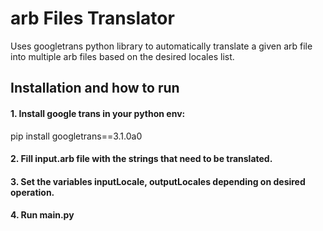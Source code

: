 # arb Files Translator
Uses googletrans python library to automatically translate a given arb file into multiple arb files based on the desired locales list.

## Installation and how to run
#### 1. Install google trans in your python env:
pip install googletrans==3.1.0a0

#### 2. Fill input.arb file with the strings that need to be translated.

#### 3. Set the variables inputLocale, outputLocales depending on desired operation.

#### 4. Run main.py
